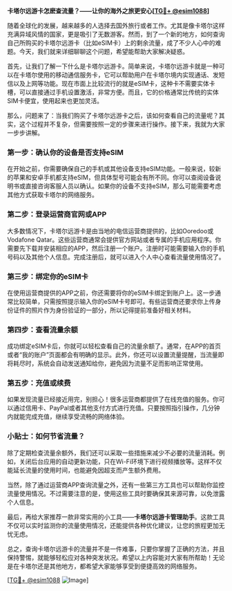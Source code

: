 **卡塔尔远游卡怎麽查流量？——让你的海外之旅更安心[[TG💪+ @esim1088](https://t.me/s/esim1088)]**

随着全球化的发展，越来越多的人选择去国外旅行或者工作。尤其是像卡塔尔这样充满异域风情的国家，更是吸引了无数游客。然而，到了一个新的地方，如何查询自己所购买的卡塔尔远游卡（比如eSIM卡）上的剩余流量，成了不少人心中的难题。今天，我们就来详细聊聊这个问题，希望能帮助大家解决疑惑。

首先，让我们了解一下什么是卡塔尔远游卡。简单来说，卡塔尔远游卡就是一种可以在卡塔尔使用的移动通信服务卡，它可以帮助用户在卡塔尔境内实现通话、发短信以及上网等功能。现在市面上比较流行的就是eSIM卡，这种卡不需要实体卡槽，可以直接通过手机设置激活，非常方便。而且，它的价格通常比传统的实体SIM卡便宜，使用起来也更加灵活。

那么，问题来了：当我们购买了卡塔尔远游卡之后，该如何查看自己的流量呢？其实，这个过程并不复杂，但需要按照一定的步骤来进行操作。接下来，我就为大家一步步讲解。

### **第一步：确认你的设备是否支持eSIM**
在开始之前，你需要确保自己的手机或其他设备支持eSIM功能。一般来说，较新的苹果和安卓手机都支持eSIM，但具体型号可能会有所不同。你可以查阅设备说明书或直接咨询客服人员以确认。如果你的设备不支持eSIM，那么可能需要考虑其他方式获取卡塔尔的网络服务。

### **第二步：登录运营商官网或APP**
大多数情况下，卡塔尔远游卡是由当地的电信运营商提供的，比如Ooredoo或Vodafone Qatar。这些运营商通常会提供官方网站或者专属的手机应用程序。你需要先下载并安装相应的APP，然后注册一个账户。注册时可能需要输入你的手机号码以及其他个人信息。完成注册后，就可以进入个人中心查看流量使用情况了。

### **第三步：绑定你的eSIM卡**
在使用运营商提供的APP之前，你还需要将你的eSIM卡绑定到账户上。这一步通常比较简单，只需按照提示输入你的eSIM卡号即可。有些运营商还要求你上传身份证件的照片作为身份验证的一部分，所以记得提前准备好相关材料。

### **第四步：查看流量余额**
成功绑定eSIM卡后，你就可以轻松查看自己的流量余额了。通常，在APP的首页或者“我的账户”页面都会有明确的显示。此外，你还可以设置流量提醒，当流量即将耗尽时，系统会自动发送通知给你，避免因为流量不足而影响正常使用。

### **第五步：充值或续费**
如果发现流量已经接近用完，别担心！很多运营商都提供了在线充值的服务。你可以通过信用卡、PayPal或者其他支付方式进行充值。只要按照指引操作，几分钟内就能完成充值，继续享受流畅的网络体验。

### **小贴士：如何节省流量？**
除了定期检查流量余额外，我们还可以采取一些措施来减少不必要的流量消耗。例如，关闭后台应用的自动更新功能，只在Wi-Fi环境下进行视频播放等。这样不仅能延长流量的使用时间，也能避免因超支而产生额外费用。

当然，除了通过运营商APP查询流量之外，还有一些第三方工具也可以帮助你监控流量使用情况。不过需要注意的是，使用这些工具时要确保其来源可靠，以免泄露个人信息。

最后，再给大家推荐一款非常实用的小工具——**卡塔尔远游卡管理助手**。这款工具不仅可以实时监测你的流量使用情况，还能提供各种优化建议，让您的旅程更加无忧无虑。

总之，查询卡塔尔远游卡的流量并不是一件难事，只要你掌握了正确的方法，并且保持警惕，就能够轻松应对各种突发状况。希望以上内容能对大家有所帮助！无论是在卡塔尔还是其他地方，都希望大家能够享受到便捷高效的网络服务。

[[TG💪+ @esim1088](https://t.me/s/esim1088) ![Image](https://i.postimg.cc/4NQfJmqS/Snipaste-2025-05-13-00-14-12.png)]